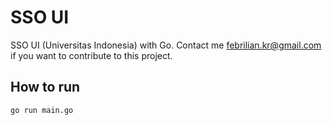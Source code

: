 # SSO UI

SSO UI (Universitas Indonesia) with Go. Contact me febrilian.kr@gmail.com if you want to contribute to this project.

## How to run

`go run main.go`
